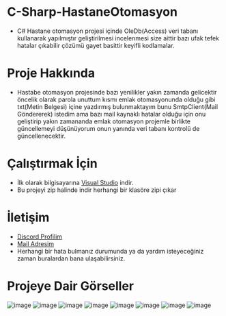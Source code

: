 # C-Sharp-HastaneOtomasyon

* C# Hastane otomasyon projesi içinde OleDb(Access) veri tabanı kullanarak yapılmıştır geliştirilmesi incelenmesi size aittir bazı ufak tefek hatalar çıkabilir çözümü gayet basittir keyifli kodlamalar.

# Proje Hakkında
* Hastabe otomasyon projesinde bazı yenilikler yakın zamanda gelicektir öncelik olarak parola unuttum kısmı emlak otomasyonunda olduğu gibi txt(Metin Belgesi) içine yazdırmış bulunmaktayım bunu SmtpClient(Mail Göndererek) istedim ama bazı mail kaynaklı hatalar olduğu için onu geliştirip yakın zamananda emlak otomasyon projemle birlikte güncellemeyi düşünüyorum onun yanında veri tabanı kontrolü de güncellenecektir.

# Çalıştırmak İçin
* İlk olarak bilgisayarına [Visual Studio](https://visualstudio.microsoft.com/tr/downloads/) indir.
* Bu projeyi zip halinde indir herhangi bir klasöre zipi çıkar

# İletişim
* [Discord Profilim](https://discord.com/users/545976310342746152)
* [Mail Adresim](wonxenxd@gmail.com)
* Herhangi bir hata bulmanız durumunda ya da yardım isteyeceğiniz zaman buralardan bana ulaşabilirsiniz.

# Projeye Dair Görseller

![image](https://cdn.discordapp.com/attachments/828589873253449838/987390554226720818/Ekran_goruntusu_2022-06-17_082055.jpg)
![image](https://cdn.discordapp.com/attachments/828589873253449838/987390552922259506/Ekran_goruntusu_2022-06-17_081817.jpg)
![image](https://cdn.discordapp.com/attachments/828589873253449838/987390553337507900/Ekran_goruntusu_2022-06-17_081948.jpg)
![image](https://cdn.discordapp.com/attachments/828589873253449838/987390553127784498/Ekran_goruntusu_2022-06-17_081904.jpg)
![image](https://cdn.discordapp.com/attachments/828589873253449838/987390554025386054/Ekran_goruntusu_2022-06-17_082029.jpg)
![image](https://cdn.discordapp.com/attachments/828589873253449838/987390554444791868/Ekran_goruntusu_2022-06-17_082131.jpg)
![image](https://cdn.discordapp.com/attachments/828589873253449838/987390554683871262/Ekran_goruntusu_2022-06-17_082147.jpg)
![image](https://cdn.discordapp.com/attachments/828589873253449838/977502161485328444/unknown.png)
